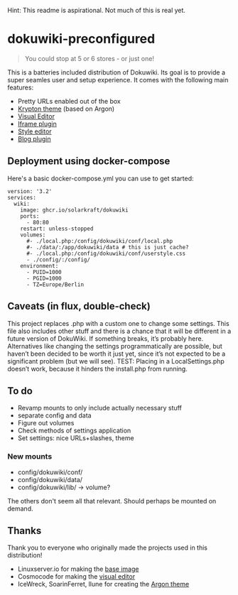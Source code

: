 Hint: This readme is aspirational. Not much of this is real yet. 

# dokuwiki-preconfigured

> You could stop at 5 or 6 stores - or just  one!

This is a batteries included distribution of Dokuwiki. Its goal is to provide a super seamles user and setup experience. It comes with the following main features:

- Pretty URLs enabled out of the box
- [Krypton theme](https://github.com/FabLab-Luenen/dokuwiki-krypton) (based on Argon)
- [Visual Editor](https://github.com/FabLab-Luenen/dokuwiki-visual-editor)
- [Iframe plugin](http://www.dokuwiki.org/plugin:iframe)
- [Style editor](https://www.dokuwiki.org/plugin:styling)
- [Blog plugin](https://www.dokuwiki.org/plugin:blog)

## Deployment using docker-compose

Here's a basic docker-compose.yml you can use to get started:

```
version: '3.2'
services:
  wiki:
    image: ghcr.io/solarkraft/dokuwiki
    ports:
      - 80:80
    restart: unless-stopped
    volumes:
      #- ./local.php:/config/dokuwiki/conf/local.php
      #- ./data/:/app/dokuwiki/data # this is just cache?
      #- ./local.php:/config/dokuwiki/conf/userstyle.css
      - ./config/:/config/
    environment:
      - PUID=1000
      - PGID=1000
      - TZ=Europe/Berlin
```

## Caveats (in flux, double-check)

This project replaces <abcd>.php with a custom one to change some settings. This file also includes other stuff and there is a chance that it will be different in a future version of DokuWiki. If something breaks, it’s probably here. 
Alternatives like changing the settings programmatically are possible, but haven’t been decided to be worth it just yet, since it’s not expected to be a significant problem (but we will see).
TEST: Placing in a LocalSettings.php doesn’t work, because it hinders the install.php from running. 

## To do

- Revamp mounts to only include actually necessary stuff
- separate config and data
- Figure out volumes
- Check methods of settings application 
- Set settings: nice URLs+slashes, theme

### New mounts

- config/dokuwiki/conf/
- config/dokuwiki/data/
- config/dokuwiki/lib/ -> volume?

The others don't seem all that relevant. Should perhaps be mounted on demand. 

## Thanks

Thank you to everyone who originally made the projects used in this distribution!

- Linuxserver.io for making the [base image](https://github.com/linuxserver/docker-dokuwiki)
- Cosmocode for making the [visual editor](https://github.com/cosmocode/dokuwiki-plugin-prosemirror)
- IceWreck, SoarinFerret, llune for creating the [Argon theme](https://github.com/IceWreck/Argon-Dokuwiki-Template)
